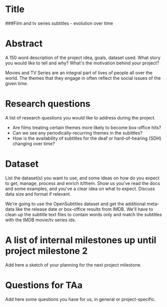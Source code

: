 # Title
###Film and tv series subtitles - evolution over time

# Abstract
A 150 word description of the project idea, goals, dataset used. What story you would like to tell and why? What's the motivation behind your project?

Movies and TV Series are an integral part of lives of people all over the world. The themes that they engage in often reflect the social issues of the given time. 

# Research questions
A list of research questions you would like to address during the project. 

* Are films treating certain themes more likely to become box-office hits? 
* Can we see any periodically-recurring themes in the subittles?
* How is the availability of subtitles for the deaf or hard-of-hearing (SDH) changing over time?

# Dataset
List the dataset(s) you want to use, and some ideas on how do you expect to get, manage, process and enrich it/them. Show us you've read the docs and some examples, and you've a clear idea on what to expect. Discuss data size and format if relevant.

We're going to use the OpenSubtitles dataset and get the additional meta-data like the release date or box-office results from IMDB. We'll have to clean up the subtitle text files to contain words only and match the subtitles with the IMDB movie/tv series ids.

# A list of internal milestones up until project milestone 2
Add here a sketch of your planning for the next project milestone.

# Questions for TAa
Add here some questions you have for us, in general or project-specific.
